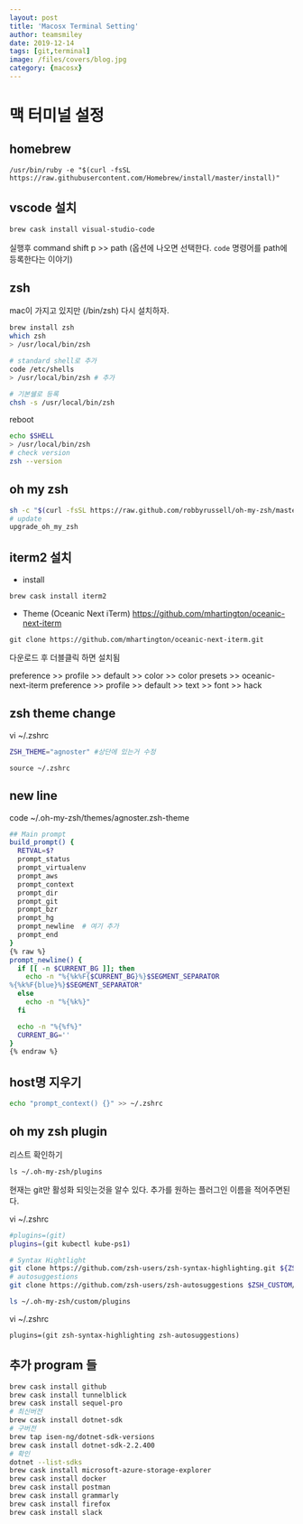 ```yaml
---
layout: post
title: 'Macosx Terminal Setting' 
author: teamsmiley
date: 2019-12-14
tags: [git,terminal]
image: /files/covers/blog.jpg
category: {macosx}
---
```

# 맥 터미널 설정 

## homebrew
```
/usr/bin/ruby -e "$(curl -fsSL https://raw.githubusercontent.com/Homebrew/install/master/install)"
```

## vscode 설치 
```bash
brew cask install visual-studio-code 
```
실행후 command shift p >> path (옵션에 나오면 선택한다. `code` 명령어를 path에 등록한다는 이야기)

## zsh
mac이 가지고 있지만 (/bin/zsh) 다시 설치하자.

```bash
brew install zsh
which zsh
> /usr/local/bin/zsh

# standard shell로 추가
code /etc/shells
> /usr/local/bin/zsh # 추가

# 기본쉘로 등록
chsh -s /usr/local/bin/zsh
```

reboot

```bash
echo $SHELL
> /usr/local/bin/zsh
# check version
zsh --version
```

## oh my zsh
```bash
sh -c "$(curl -fsSL https://raw.github.com/robbyrussell/oh-my-zsh/master/tools/install.sh)"
# update
upgrade_oh_my_zsh
```

## iterm2 설치
* install

```zsh
brew cask install iterm2
```

* Theme (Oceanic Next iTerm) <https://github.com/mhartington/oceanic-next-iterm> 

```
git clone https://github.com/mhartington/oceanic-next-iterm.git
```
다운로드 후 더블클릭 하면 설치됨

preference >> profile >> default >> color >> color presets >> oceanic-next-iterm
preference >> profile >> default >> text >> font >> hack

## zsh theme change
vi ~/.zshrc
```bash
ZSH_THEME="agnoster" #상단에 있는거 수정
```

```
source ~/.zshrc
```

## new line 
code ~/.oh-my-zsh/themes/agnoster.zsh-theme

```bash
## Main prompt
build_prompt() {
  RETVAL=$?
  prompt_status
  prompt_virtualenv
  prompt_aws
  prompt_context
  prompt_dir
  prompt_git
  prompt_bzr
  prompt_hg
  prompt_newline  # 여기 추가
  prompt_end
}
{% raw %}
prompt_newline() {
  if [[ -n $CURRENT_BG ]]; then
    echo -n "%{%k%F{$CURRENT_BG}%}$SEGMENT_SEPARATOR
%{%k%F{blue}%}$SEGMENT_SEPARATOR"
  else
    echo -n "%{%k%}"
  fi

  echo -n "%{%f%}"
  CURRENT_BG=''
}
{% endraw %}
```

## host명 지우기 
```bash
echo "prompt_context() {}" >> ~/.zshrc
```

## oh my zsh plugin 
리스트 확인하기 

`ls ~/.oh-my-zsh/plugins`

현재는 git만 활성화 되잇는것을 알수 있다. 추가를 원하는 플러그인 이름을 적어주면된다.

vi ~/.zshrc
```bash
#plugins=(git)
plugins=(git kubectl kube-ps1)
```

```bash
# Syntax Hightlight
git clone https://github.com/zsh-users/zsh-syntax-highlighting.git ${ZSH_CUSTOM:-~/.oh-my-zsh/custom}/plugins/zsh-syntax-highlighting
# autosuggestions
git clone https://github.com/zsh-users/zsh-autosuggestions $ZSH_CUSTOM/plugins/zsh-autosuggestions

ls ~/.oh-my-zsh/custom/plugins
```

vi ~/.zshrc
```
plugins=(git zsh-syntax-highlighting zsh-autosuggestions)
```

## 추가 program 들
```bash
brew cask install github
brew cask install tunnelblick
brew cask install sequel-pro
# 최신버전
brew cask install dotnet-sdk
# 구버전
brew tap isen-ng/dotnet-sdk-versions
brew cask install dotnet-sdk-2.2.400
# 확인
dotnet --list-sdks
brew cask install microsoft-azure-storage-explorer
brew cask install docker
brew cask install postman
brew cask install grammarly
brew cask install firefox
brew cask install slack
```


